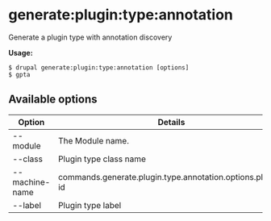 # generate:plugin:type:annotation
Generate a plugin type with annotation discovery

**Usage:**
```
$ drupal generate:plugin:type:annotation [options]
$ gpta  
```

## Available options
Option | Details
-------|-------------
--module | The Module name.
--class | Plugin type class name
--machine-name | commands.generate.plugin.type.annotation.options.plugin-id
--label | Plugin type label
